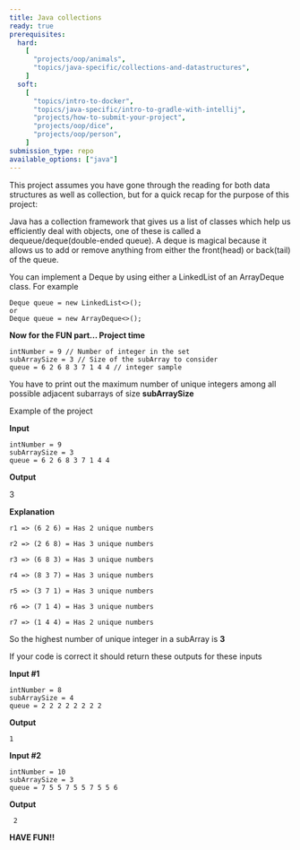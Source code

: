 ```yaml
---
title: Java collections
ready: true
prerequisites:
  hard:
    [
      "projects/oop/animals",
      "topics/java-specific/collections-and-datastructures",
    ]
  soft:
    [
      "topics/intro-to-docker",
      "topics/java-specific/intro-to-gradle-with-intellij",
      "projects/how-to-submit-your-project",
      "projects/oop/dice",
      "projects/oop/person",
    ]
submission_type: repo
available_options: ["java"]
---
```


This project assumes you have gone through the reading for both data structures as well as collection, but for a quick recap for the purpose of this project:

Java has a collection framework that gives us a list of classes which help us efficiently deal with objects, one of these is called a dequeue/deque(double-ended queue). A deque is magical because it allows us to add or remove anything from either the front(head) or back(tail) of the queue.

You can implement a Deque by using either a LinkedList of an ArrayDeque class. For example

```
Deque queue = new LinkedList<>();
or
Deque queue = new ArrayDeque<>();
```

**Now for the FUN part... Project time**

```
intNumber = 9 // Number of integer in the set
subArraySize = 3 // Size of the subArray to consider
queue = 6 2 6 8 3 7 1 4 4 // integer sample
```

You have to print out the maximum number of unique integers among all possible adjacent subarrays of size **subArraySize**

Example of the project

**Input**

```
intNumber = 9
subArraySize = 3
queue = 6 2 6 8 3 7 1 4 4
```

**Output**

3

**Explanation**

```
r1 => (6 2 6) = Has 2 unique numbers

r2 => (2 6 8) = Has 3 unique numbers

r3 => (6 8 3) = Has 3 unique numbers

r4 => (8 3 7) = Has 3 unique numbers

r5 => (3 7 1) = Has 3 unique numbers

r6 => (7 1 4) = Has 3 unique numbers

r7 => (1 4 4) = Has 2 unique numbers
```

So the highest number of unique integer in a subArray is **3**

If your code is correct it should return these outputs for these inputs

**Input #1**

```
intNumber = 8
subArraySize = 4
queue = 2 2 2 2 2 2 2 2
```

**Output**

```
1
```

**Input #2**

```
intNumber = 10
subArraySize = 3
queue = 7 5 5 7 5 5 7 5 5 6
```

**Output**

```
 2
```

**HAVE FUN!!**
